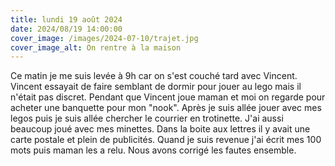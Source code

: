 ```yaml
---
title: lundi 19 août 2024
date: 2024/08/19 14:00:00
cover_image: /images/2024-07-10/trajet.jpg
cover_image_alt: On rentre à la maison
---
```

Ce matin je me suis levée à 9h car on s'est couché tard avec Vincent. 
Vincent essayait de faire semblant de dormir pour jouer au lego mais il n'était pas discret.
Pendant que Vincent joue maman et moi on regarde pour acheter une banquette pour mon "nook".
Après je suis allée jouer avec mes legos puis je suis allée chercher le courrier en trotinette. J'ai aussi beaucoup joué avec mes minettes.
Dans la boite aux lettres il y avait une carte postale et plein de publicités.
Quand je suis revenue j'ai écrit mes 100 mots puis maman les a relu. Nous avons corrigé les fautes ensemble.







 